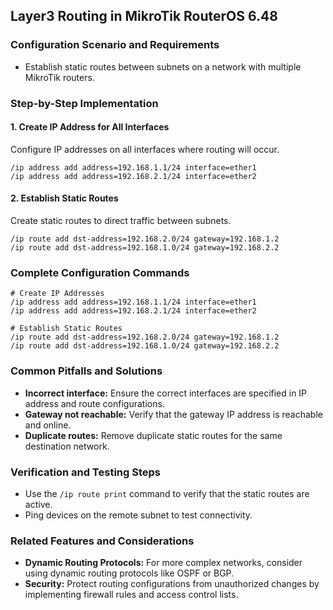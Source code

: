 ## **Layer3 Routing in MikroTik RouterOS 6.48**

### Configuration Scenario and Requirements

- Establish static routes between subnets on a network with multiple MikroTik routers.

### Step-by-Step Implementation

#### 1. Create IP Address for All Interfaces

Configure IP addresses on all interfaces where routing will occur.

```
/ip address add address=192.168.1.1/24 interface=ether1
/ip address add address=192.168.2.1/24 interface=ether2
```

#### 2. Establish Static Routes

Create static routes to direct traffic between subnets.

```
/ip route add dst-address=192.168.2.0/24 gateway=192.168.1.2
/ip route add dst-address=192.168.1.0/24 gateway=192.168.2.2
```

### Complete Configuration Commands

```
# Create IP Addresses
/ip address add address=192.168.1.1/24 interface=ether1
/ip address add address=192.168.2.1/24 interface=ether2

# Establish Static Routes
/ip route add dst-address=192.168.2.0/24 gateway=192.168.1.2
/ip route add dst-address=192.168.1.0/24 gateway=192.168.2.2
```

### Common Pitfalls and Solutions

- **Incorrect interface:** Ensure the correct interfaces are specified in IP address and route configurations.
- **Gateway not reachable:** Verify that the gateway IP address is reachable and online.
- **Duplicate routes:** Remove duplicate static routes for the same destination network.

### Verification and Testing Steps

- Use the `/ip route print` command to verify that the static routes are active.
- Ping devices on the remote subnet to test connectivity.

### Related Features and Considerations

- **Dynamic Routing Protocols:** For more complex networks, consider using dynamic routing protocols like OSPF or BGP.
- **Security:** Protect routing configurations from unauthorized changes by implementing firewall rules and access control lists.